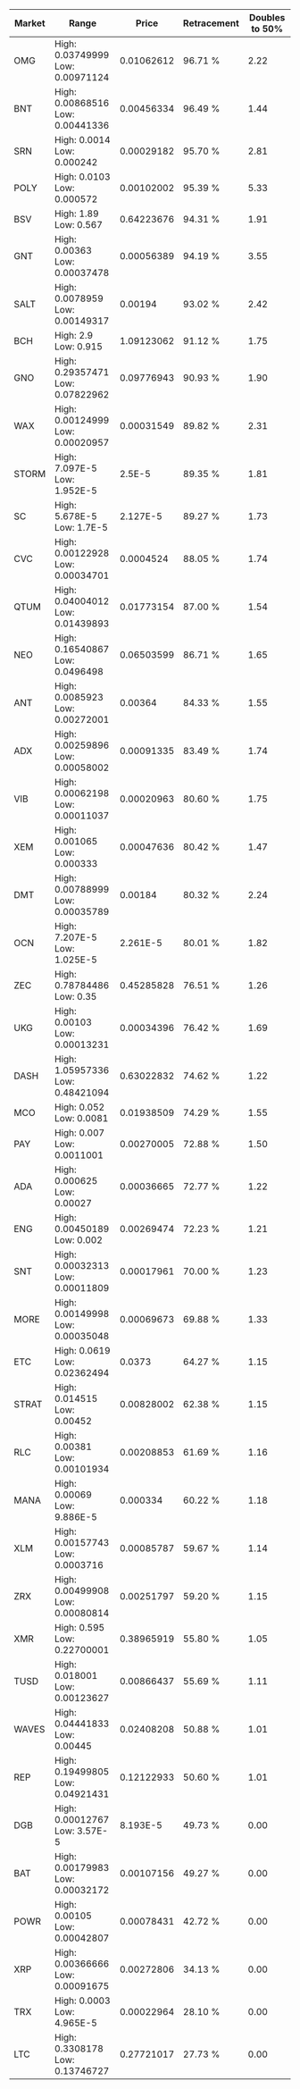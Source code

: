| Market | Range | Price| Retracement | Doubles to 50% |
| --- | --- | --- | --- | --- |
| OMG | High: 0.03749999<br />Low: 0.00971124 | 0.01062612 | 96.71 % | 2.22 |
| BNT | High: 0.00868516<br />Low: 0.00441336 | 0.00456334 | 96.49 % | 1.44 |
| SRN | High: 0.0014<br />Low: 0.000242 | 0.00029182 | 95.70 % | 2.81 |
| POLY | High: 0.0103<br />Low: 0.000572 | 0.00102002 | 95.39 % | 5.33 |
| BSV | High: 1.89<br />Low: 0.567 | 0.64223676 | 94.31 % | 1.91 |
| GNT | High: 0.00363<br />Low: 0.00037478 | 0.00056389 | 94.19 % | 3.55 |
| SALT | High: 0.0078959<br />Low: 0.00149317 | 0.00194 | 93.02 % | 2.42 |
| BCH | High: 2.9<br />Low: 0.915 | 1.09123062 | 91.12 % | 1.75 |
| GNO | High: 0.29357471<br />Low: 0.07822962 | 0.09776943 | 90.93 % | 1.90 |
| WAX | High: 0.00124999<br />Low: 0.00020957 | 0.00031549 | 89.82 % | 2.31 |
| STORM | High: 7.097E-5<br />Low: 1.952E-5 | 2.5E-5 | 89.35 % | 1.81 |
| SC | High: 5.678E-5<br />Low: 1.7E-5 | 2.127E-5 | 89.27 % | 1.73 |
| CVC | High: 0.00122928<br />Low: 0.00034701 | 0.0004524 | 88.05 % | 1.74 |
| QTUM | High: 0.04004012<br />Low: 0.01439893 | 0.01773154 | 87.00 % | 1.54 |
| NEO | High: 0.16540867<br />Low: 0.0496498 | 0.06503599 | 86.71 % | 1.65 |
| ANT | High: 0.0085923<br />Low: 0.00272001 | 0.00364 | 84.33 % | 1.55 |
| ADX | High: 0.00259896<br />Low: 0.00058002 | 0.00091335 | 83.49 % | 1.74 |
| VIB | High: 0.00062198<br />Low: 0.00011037 | 0.00020963 | 80.60 % | 1.75 |
| XEM | High: 0.001065<br />Low: 0.000333 | 0.00047636 | 80.42 % | 1.47 |
| DMT | High: 0.00788999<br />Low: 0.00035789 | 0.00184 | 80.32 % | 2.24 |
| OCN | High: 7.207E-5<br />Low: 1.025E-5 | 2.261E-5 | 80.01 % | 1.82 |
| ZEC | High: 0.78784486<br />Low: 0.35 | 0.45285828 | 76.51 % | 1.26 |
| UKG | High: 0.00103<br />Low: 0.00013231 | 0.00034396 | 76.42 % | 1.69 |
| DASH | High: 1.05957336<br />Low: 0.48421094 | 0.63022832 | 74.62 % | 1.22 |
| MCO | High: 0.052<br />Low: 0.0081 | 0.01938509 | 74.29 % | 1.55 |
| PAY | High: 0.007<br />Low: 0.0011001 | 0.00270005 | 72.88 % | 1.50 |
| ADA | High: 0.000625<br />Low: 0.00027 | 0.00036665 | 72.77 % | 1.22 |
| ENG | High: 0.00450189<br />Low: 0.002 | 0.00269474 | 72.23 % | 1.21 |
| SNT | High: 0.00032313<br />Low: 0.00011809 | 0.00017961 | 70.00 % | 1.23 |
| MORE | High: 0.00149998<br />Low: 0.00035048 | 0.00069673 | 69.88 % | 1.33 |
| ETC | High: 0.0619<br />Low: 0.02362494 | 0.0373 | 64.27 % | 1.15 |
| STRAT | High: 0.014515<br />Low: 0.00452 | 0.00828002 | 62.38 % | 1.15 |
| RLC | High: 0.00381<br />Low: 0.00101934 | 0.00208853 | 61.69 % | 1.16 |
| MANA | High: 0.00069<br />Low: 9.886E-5 | 0.000334 | 60.22 % | 1.18 |
| XLM | High: 0.00157743<br />Low: 0.0003716 | 0.00085787 | 59.67 % | 1.14 |
| ZRX | High: 0.00499908<br />Low: 0.00080814 | 0.00251797 | 59.20 % | 1.15 |
| XMR | High: 0.595<br />Low: 0.22700001 | 0.38965919 | 55.80 % | 1.05 |
| TUSD | High: 0.018001<br />Low: 0.00123627 | 0.00866437 | 55.69 % | 1.11 |
| WAVES | High: 0.04441833<br />Low: 0.00445 | 0.02408208 | 50.88 % | 1.01 |
| REP | High: 0.19499805<br />Low: 0.04921431 | 0.12122933 | 50.60 % | 1.01 |
| DGB | High: 0.00012767<br />Low: 3.57E-5 | 8.193E-5 | 49.73 % | 0.00 |
| BAT | High: 0.00179983<br />Low: 0.00032172 | 0.00107156 | 49.27 % | 0.00 |
| POWR | High: 0.00105<br />Low: 0.00042807 | 0.00078431 | 42.72 % | 0.00 |
| XRP | High: 0.00366666<br />Low: 0.00091675 | 0.00272806 | 34.13 % | 0.00 |
| TRX | High: 0.0003<br />Low: 4.965E-5 | 0.00022964 | 28.10 % | 0.00 |
| LTC | High: 0.3308178<br />Low: 0.13746727 | 0.27721017 | 27.73 % | 0.00 |
